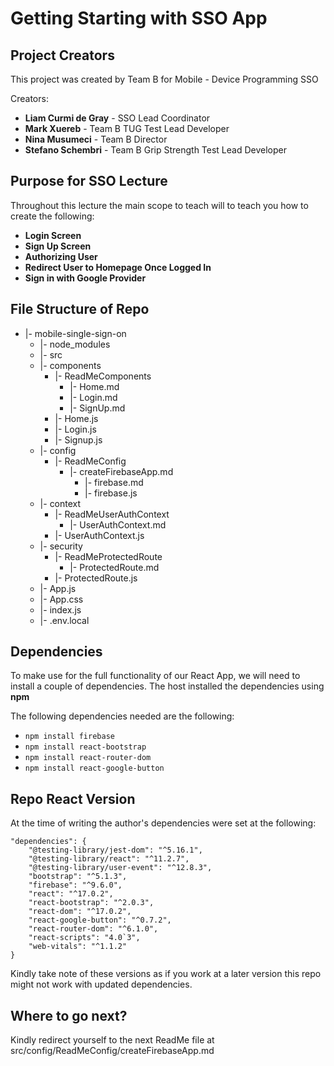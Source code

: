 # Getting Starting with SSO App

## Project Creators

This project was created by Team B for Mobile - Device Programming SSO

Creators:

 - **Liam Curmi de Gray** - SSO Lead Coordinator
 - **Mark Xuereb** - Team B TUG Test Lead Developer
 - **Nina Musumeci** - Team B Director
 - **Stefano Schembri** - Team B Grip Strength Test Lead Developer

## Purpose for SSO Lecture
Throughout this lecture the main scope to teach will to teach you how to create the following:

 - **Login Screen**
 - **Sign Up Screen**
 - **Authorizing User**
 - **Redirect User to Homepage Once Logged In**
 - **Sign in with Google Provider**

## File Structure of Repo

 * |- mobile-single-sign-on
	* |- node_modules
	* |- src
	* |- components
		* |- ReadMeComponents
			* |- Home.md
			* |- Login.md
			* |- SignUp.md
		* |- Home.js
		* |- Login.js
		* |- Signup.js
	* |- config
		* |- ReadMeConfig
			* |- createFirebaseApp.md
				* |- firebase.md
	 			* |- firebase.js
	* |- context
		* |- ReadMeUserAuthContext
			* |- UserAuthContext.md
		* |- UserAuthContext.js
	 * |- security
		* |- ReadMeProtectedRoute
			* |- ProtectedRoute.md
		* |- ProtectedRoute.js
	* |- App.js
	* |- App.css
	* |- index.js
	* |- .env.local

## Dependencies

To make use for the full functionality of our React App, we will need to install a couple of dependencies. The host installed the dependencies using **npm**

The following dependencies needed are the following:

 - `npm install firebase`
 - `npm install react-bootstrap`
- `npm install react-router-dom`
- `npm install react-google-button`

## Repo React Version
At the time of writing the author's dependencies were set at the following:

    "dependencies": {
	    "@testing-library/jest-dom": "^5.16.1", 
	    "@testing-library/react": "^11.2.7",
	    "@testing-library/user-event": "^12.8.3",
	    "bootstrap": "^5.1.3",
	    "firebase": "^9.6.0",
	    "react": "^17.0.2",
	    "react-bootstrap": "^2.0.3",
	    "react-dom": "^17.0.2",
	    "react-google-button": "^0.7.2",
	    "react-router-dom": "^6.1.0",
	    "react-scripts": "4.0`3",
	    "web-vitals": "^1.1.2"
    }
 Kindly take note of these versions as if you work at a later version this repo might not work with updated dependencies.

## Where to go next?
Kindly redirect yourself to the next ReadMe file at src/config/ReadMeConfig/createFirebaseApp.md